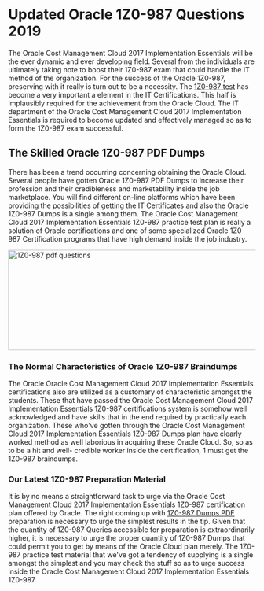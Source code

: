 <h1><strong>Updated Oracle 1Z0-987 Questions 2019</strong></h1>
<p>The Oracle Cost Management Cloud 2017 Implementation Essentials will be the ever dynamic and ever developing field. Several from the individuals are ultimately taking note to boost their 1Z0-987 exam that could handle the IT method of the organization. For the success of the Oracle 1Z0-987, preserving with it really is turn out to be a necessity. The <a href="https://www.securedumps.com/1Z0-987-cheat-sheet.html">1Z0-987 test</a> has become a very important a element in the IT Certifications. This half is implausibly required for the achievement from the Oracle Cloud. The IT department of the Oracle Cost Management Cloud 2017 Implementation Essentials is required to become updated and effectively managed so as to form the 1Z0-987 exam successful.</p>
<h2><strong>The Skilled Oracle 1Z0-987 PDF Dumps</strong></h2>
<p>There has been a trend occurring concerning obtaining the Oracle Cloud. Several people have gotten Oracle 1Z0-987 PDF Dumps to increase their profession and their credibleness and marketability inside the job marketplace. You will find different on-line platforms which have been providing the possibilities of getting the IT Certificates and also the Oracle 1Z0-987 Dumps is a single among them. The Oracle Cost Management Cloud 2017 Implementation Essentials 1Z0-987 practice test plan is really a solution of Oracle certifications and one of some specialized Oracle 1Z0 987 Certification programs that have high demand inside the job industry.</p>
<p><a href="https://www.securedumps.com/1Z0-987-cheat-sheet.html"><img src="https://i.imgur.com/LkNlujf.jpg" alt="1Z0-987 pdf questions" width="550" height="204" /></a></p>
<h3><strong>The Normal Characteristics of Oracle 1Z0-987 Braindumps</strong></h3>
<p>The Oracle Oracle Cost Management Cloud 2017 Implementation Essentials certifications also are utilized as a customary of characteristic amongst the students. These that have passed the Oracle Cost Management Cloud 2017 Implementation Essentials 1Z0-987 certifications system is somehow well acknowledged and have skills that in the end required by practically each organization. These who've gotten through the Oracle Cost Management Cloud 2017 Implementation Essentials 1Z0-987 Dumps plan have clearly worked method as well laborious in acquiring these Oracle Cloud. So, so as to be a hit and well- credible worker inside the certification, 1 must get the 1Z0-987 braindumps.</p>
<h3><strong>Our Latest 1Z0-987 Preparation Material</strong></h3>
<p>It is by no means a straightforward task to urge via the Oracle Cost Management Cloud 2017 Implementation Essentials 1Z0-987 certification plan offered by Oracle. The right coming up with <a href="https://www.securedumps.com/1Z0-987-cheat-sheet.html">1Z0-987 Dumps PDF</a> preparation is necessary to urge the simplest results in the tip. Given that the quantity of 1Z0-987 Queries accessible for preparation is extraordinarily higher, it is necessary to urge the proper quantity of 1Z0-987 Dumps that could permit you to get by means of the Oracle Cloud plan merely. The 1Z0-987 practice test material that we've got a tendency of supplying is a single amongst the simplest and you may check the stuff so as to urge success inside the Oracle Cost Management Cloud 2017 Implementation Essentials 1Z0-987.</p>
